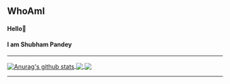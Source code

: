 ## WhoAmI

#### Hello👋
#### I am **Shubham Pandey**

*************

<a href="https://github.com/anuraghazra/github-readme-stats">
  <img align="center" src="https://github-readme-stats.anuraghazra1.vercel.app/api?username=shubham-s-pandey&show_icons=true&include_all_commits=true&theme=highcontrast" alt="Anurag's github stats" />
</a>
<a href="https://github.com/shubham-s-pandey/shubham-s-pandey.github.io">
  <!-- Change the `github-readme-stats.anuraghazra1.vercel.app` to `github-readme-stats.vercel.app`  -->
  <img align="center" src="https://github-readme-stats.anuraghazra1.vercel.app/api/pin/?username=shubham-s-pandey&repo=shubham-s-pandey.github.iot&theme=highcontrast" />
</a>
<a href="https://github.com/anuraghazra/github-readme-stats">
  <!-- Change the `github-readme-stats.anuraghazra1.vercel.app` to `github-readme-stats.vercel.app`  -->
  <img align="center" src="https://github-readme-stats.anuraghazra1.vercel.app/api/top-langs/?username=shubham-s-pandey&layout=compact&theme=material-palenight" />
</a>



*************
